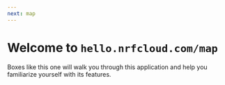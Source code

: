 ```yaml
---
next: map
---
```


# Welcome to `hello.nrfcloud.com/map`

Boxes like this one will walk you through this application and help you
familiarize yourself with its features.
